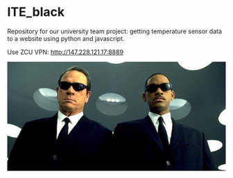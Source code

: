 # ITE_black
Repository for our university team project: getting temperature sensor data to a website using python and javascript.

Use ZCU VPN: http://147.228.121.17:8889

![](/mib.jpg)
